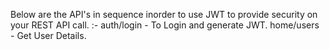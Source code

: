 Below are the API's in sequence inorder to use JWT to provide security on your REST API call. :-
auth/login - To Login and generate JWT.
home/users - Get User Details.
